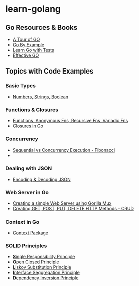 # learn-golang

## Go Resources & Books

- [A Tour of GO](https://go.dev/tour/welcome/1)
- [Go By Example](https://gobyexample.com)
- [Learn Go with Tests](https://quii.gitbook.io/learn-go-with-tests)
- [Effective GO](https://go.dev/doc/effective_go)

## Topics with Code Examples

### Basic Types

- [Numbers, Strings, Boolean](basics/00DataTypes/datatypes.go)

### Functions & Closures

- [Functions, Anonymous Fns, Recursive Fns, Variadic Fns](basics/01Functions/functions.go)
- [Closures in Go]()

### Concurrency

- [Sequential vs Concurrency Execution - Fibonacci](basics/10Concurrency/04ConcurrencyParallelism/con_vs_parallel.go)
-

### Dealing with JSON

- [Encoding & Decoding JSON](advanced/00-json/json.go)

### Web Server in Go

- [Creating a simple Web Server using Gorilla Mux](advanced/01-simple-web-server/web_server.go)
- [Creating GET, POST, PUT, DELETE HTTP Methods - CRUD](advanced/02-go-mux-pro)

### Context in Go

- [Context Package](basics/12Context/)

### SOLID Principles

- [**S**ingle Responsibility Principle](SOLID-Principles)
- [**O**pen Closed Principle](SOLID-Principles)
- [**L**iskov Substitution Principle](SOLID-Principles)
- [**I**nterface Seggregation Principle](SOLID-Principles)
- [**D**ependency Inversion Principle](SOLID-Principles)
